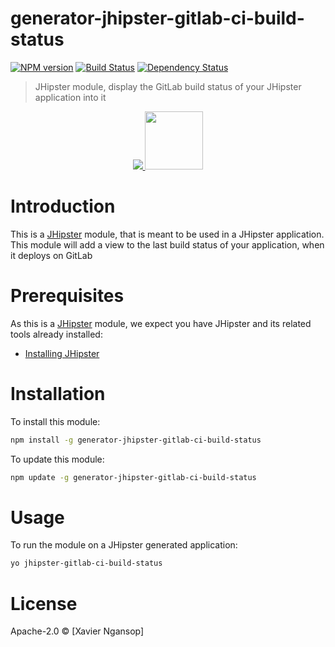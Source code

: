 # generator-jhipster-gitlab-ci-build-status
[![NPM version][npm-image]][npm-url] [![Build Status][travis-image]][travis-url] [![Dependency Status][daviddm-image]][daviddm-url]
> JHipster module, display the GitLab build status of your JHipster application into it 

<div align="center">
  <a href="http://jhipster.github.io">
    <img src="https://github.com/ngaxavi/generator-jhipster-gitlab-ci-build-status/raw/master/images/logo-jhipster.png">
  </a>
  <a href="https://about.gitlab.com/gitlab-ci/">
      <img width=93px src="https://github.com/ngaxavi/generator-jhipster-gitlab-ci-build-status/raw/master/images/gitlabci.png">
    </a>
</div>


# Introduction

This is a [JHipster](http://jhipster.github.io/) module, that is meant to be used in a JHipster application.
This module will add a view to the last build status of your application, when it deploys on GitLab

# Prerequisites

As this is a [JHipster](http://jhipster.github.io/) module, we expect you have JHipster and its related tools already installed:

- [Installing JHipster](https://jhipster.github.io/installation.html)

# Installation

To install this module:

```bash
npm install -g generator-jhipster-gitlab-ci-build-status
```

To update this module:
```bash
npm update -g generator-jhipster-gitlab-ci-build-status
```

# Usage
To run the module on a JHipster generated application: 
```bash
yo jhipster-gitlab-ci-build-status
```
# License

Apache-2.0 © [Xavier Ngansop]

[npm-image]: https://img.shields.io/npm/v/generator-jhipster-gitlab-ci-build-status.svg
[npm-url]: https://npmjs.org/package/generator-jhipster-gitlab-ci-build-status
[travis-image]: https://travis-ci.org/ngaxavi/generator-jhipster-gitlab-ci-build-status.svg?branch=master
[travis-url]: https://travis-ci.org/ngaxavi/generator-jhipster-gitlab-ci-build-status
[daviddm-image]: https://david-dm.org/ngaxavi/generator-jhipster-gitlab-ci-build-status.svg?theme=shields.io
[daviddm-url]: https://david-dm.org/ngaxavi/generator-jhipster-gitlab-ci-build-status
